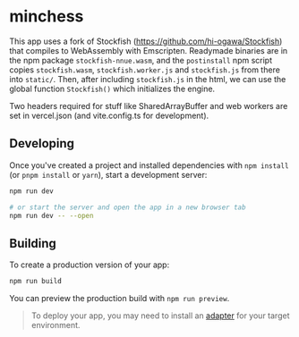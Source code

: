 # minchess

This app uses a fork of Stockfish (https://github.com/hi-ogawa/Stockfish) that compiles to WebAssembly with Emscripten.
Readymade binaries are in the npm package `stockfish-nnue.wasm`, and the `postinstall` npm script copies `stockfish.wasm`, `stockfish.worker.js` and `stockfish.js` from there into `static/`. Then, after including `stockfish.js` in the html, we can use the global function `Stockfish()` which initializes the engine.

Two headers required for stuff like SharedArrayBuffer and web workers are set in vercel.json (and vite.config.ts for development).

## Developing

Once you've created a project and installed dependencies with `npm install` (or `pnpm install` or `yarn`), start a development server:

```bash
npm run dev

# or start the server and open the app in a new browser tab
npm run dev -- --open
```

## Building

To create a production version of your app:

```bash
npm run build
```

You can preview the production build with `npm run preview`.

> To deploy your app, you may need to install an [adapter](https://kit.svelte.dev/docs/adapters) for your target environment.
